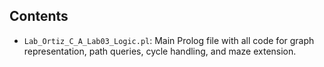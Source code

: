 ## Contents

- `Lab_Ortiz_C_A_Lab03_Logic.pl`: Main Prolog file with all code for graph representation, path queries, cycle handling, and maze extension.
